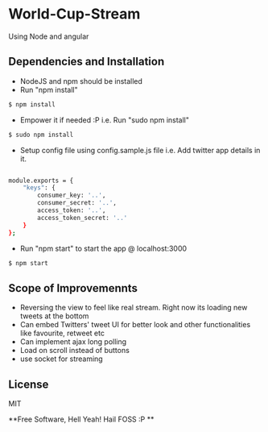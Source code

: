 # World-Cup-Stream
Using Node and angular

## Dependencies and Installation
- NodeJS and npm should be installed
- Run "npm install"
```sh
$ npm install
```
- Empower it if needed :P i.e. Run "sudo npm install"
```sh
$ sudo npm install
```

- Setup config file using config.sample.js file i.e. Add twitter app details in it. 

```sh

module.exports = {
    "keys": {
        consumer_key: '..',
        consumer_secret: '..',
        access_token: '..',
        access_token_secret: '..'
    }
};

```
- Run "npm start" to start the app @ localhost:3000
```sh
$ npm start
```



## Scope of Improvemennts
- Reversing the view to feel like real stream. Right now its loading new tweets at the bottom
- Can embed Twitters' tweet UI for better look and other functionalities like favourite, retweet etc
- Can implement ajax long polling
- Load on scroll instead of buttons
- use socket for streaming


License
----

MIT


**Free Software, Hell Yeah! Hail FOSS :P **

